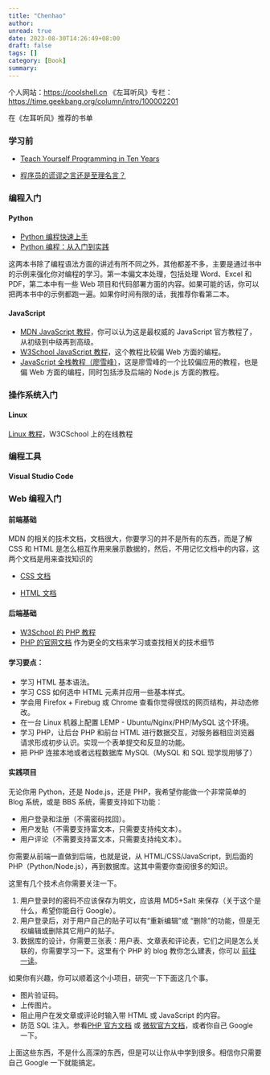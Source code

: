 ```yaml
---
title: "Chenhao"
author:
unread: true
date: 2023-08-30T14:26:49+08:00
draft: false
tags: []
category: [Book]
summary: 
---
```

个人网站：https://coolshell.cn
《左耳听风》专栏：https://time.geekbang.org/column/intro/100002201

在《左耳听风》推荐的书单

### 学习前

- [Teach Yourself Programming in Ten Years ](http://norvig.com/21-days.html)

- [程序员的谎谬之言还是至理名言？](https://coolshell.cn/articles/4235.html)

### 编程入门

#### Python

- [Python 编程快速上手](https://book.douban.com/subject/26836700/)
- [Python 编程：从入门到实践](https://book.douban.com/subject/26829016/)

这两本书除了编程语法方面的讲述有所不同之外，其他都差不多，主要是通过书中的示例来强化你对编程的学习。第一本偏文本处理，包括处理 Word、Excel 和 PDF，第二本中有一些 Web 项目和代码部署方面的内容。如果可能的话，你可以把两本书中的示例都跑一遍。如果你时间有限的话，我推荐你看第二本。

#### JavaScript

- [MDN JavaScript 教程](https://developer.mozilla.org/zh-CN/docs/Web/JavaScript)，你可以认为这是最权威的 JavaScript 官方教程了，从初级到中级再到高级。
- [W3School JavaScript 教程](http://www.w3school.com.cn/js/)，这个教程比较偏 Web 方面的编程。
- [JavaScript 全栈教程（廖雪峰）](https://www.liaoxuefeng.com/wiki/001434446689867b27157e896e74d51a89c25cc8b43bdb3000)，这是廖雪峰的一个比较偏应用的教程，也是偏 Web 方面的编程，同时包括涉及后端的 Node.js 方面的教程。

### 操作系统入门

#### Linux

[Linux 教程](https://www.w3cschool.cn/linux/)，W3CSchool 上的在线教程

### 编程工具

#### Visual Studio Code

### Web 编程入门

#### 前端基础

MDN 的相关的技术文档，文档很大，你要学习的并不是所有的东西，而是了解 CSS 和 HTML 是怎么相互作用来展示数据的，然后，不用记忆文档中的内容，这两个文档是用来查找知识的

- [CSS 文档](https://developer.mozilla.org/zh-CN/docs/Web/CSS) 

- [HTML 文档](https://developer.mozilla.org/zh-CN/docs/Web/HTML) 

#### 后端基础

-  [W3School 的 PHP 教程](http://www.w3school.com.cn/php/index.asp)
-  [PHP 的官网文档](http://php.net/manual/zh/) 作为更全的文档来学习或查找相关的技术细节

#### 学习要点：

- 学习 HTML 基本语法。
- 学习 CSS 如何选中 HTML 元素并应用一些基本样式。
- 学会用 Firefox + Firebug 或 Chrome 查看你觉得很炫的网页结构，并动态修改。
- 在一台 Linux 机器上配置 LEMP - Ubuntu/Nginx/PHP/MySQL 这个环境。
- 学习 PHP，让后台 PHP 和前台 HTML 进行数据交互，对服务器相应浏览器请求形成初步认识。实现一个表单提交和反显的功能。
- 把 PHP 连接本地或者远程数据库 MySQL（MySQL 和 SQL 现学现用够了）

#### 实践项目

无论你用 Python，还是 Node.js，还是 PHP，我希望你能做一个非常简单的 Blog 系统，或是 BBS 系统，需要支持如下功能：

- 用户登录和注册（不需密码找回）。
- 用户发贴（不需要支持富文本，只需要支持纯文本）。
- 用户评论（不需要支持富文本，只需要支持纯文本）。

你需要从前端一直做到后端，也就是说，从 HTML/CSS/JavaScript，到后面的 PHP（Python/Node.js），再到数据库。这其中需要你查阅很多的知识。

这里有几个技术点你需要关注一下。

1. 用户登录时的密码不应该保存为明文，应该用 MD5+Salt 来保存（关于这个是什么，希望你能自行 Google）。
2. 用户登录后，对于用户自己的贴子可以有“重新编辑”或 “删除”的功能，但是无权编辑或删除其它用户的贴子。
3. 数据库的设计，你需要三张表：用户表、文章表和评论表，它们之间是怎么关联的，你需要学习一下。这里有个 PHP 的 blog 教你怎么建表，你可以 [前往一读](https://code.tutsplus.com/tutorials/how-to-create-a-phpmysql-powered-forum-from-scratch--net-10188)。

如果你有兴趣，你可以顺着这个小项目，研究一下下面这几个事。

- 图片验证码。
- 上传图片。
- 阻止用户在发文章或评论时输入带 HTML 或 JavaScript 的内容。
- 防范 SQL 注入。参看[PHP 官方文档](http://php.net/manual/zh/security.database.sql-injection.php) 或 [微软官方文档](https://technet.microsoft.com/zh-cn/library/ms161953(v=sql.105).aspx?f=255&MSPPError=-2147217396)，或者你自己 Google 一下。

上面这些东西，不是什么高深的东西，但是可以让你从中学到很多。相信你只需要自己 Google 一下就能搞定。